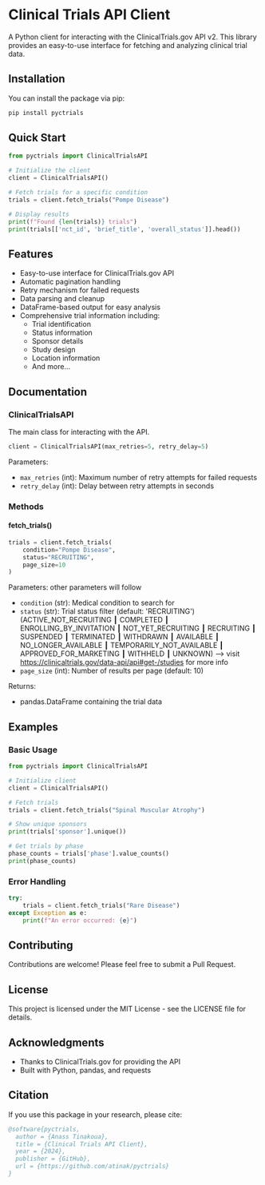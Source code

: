 # Clinical Trials API Client

A Python client for interacting with the ClinicalTrials.gov API v2. This library provides an easy-to-use interface for fetching and analyzing clinical trial data.

## Installation

You can install the package via pip:

```bash
pip install pyctrials
```

## Quick Start

```python
from pyctrials import ClinicalTrialsAPI

# Initialize the client
client = ClinicalTrialsAPI()

# Fetch trials for a specific condition
trials = client.fetch_trials("Pompe Disease")

# Display results
print(f"Found {len(trials)} trials")
print(trials[['nct_id', 'brief_title', 'overall_status']].head())
```

## Features

- Easy-to-use interface for ClinicalTrials.gov API
- Automatic pagination handling
- Retry mechanism for failed requests
- Data parsing and cleanup
- DataFrame-based output for easy analysis
- Comprehensive trial information including:
  - Trial identification
  - Status information
  - Sponsor details
  - Study design
  - Location information
  - And more...

## Documentation

### ClinicalTrialsAPI

The main class for interacting with the API.

```python
client = ClinicalTrialsAPI(max_retries=5, retry_delay=5)
```

Parameters:
- `max_retries` (int): Maximum number of retry attempts for failed requests
- `retry_delay` (int): Delay between retry attempts in seconds

### Methods

#### fetch_trials()

```python
trials = client.fetch_trials(
    condition="Pompe Disease",
    status="RECRUITING",
    page_size=10
)
```

Parameters: other parameters will follow
- `condition` (str): Medical condition to search for
- `status` (str): Trial status filter (default: 'RECRUITING') (ACTIVE_NOT_RECRUITING ┃ COMPLETED ┃ ENROLLING_BY_INVITATION ┃ NOT_YET_RECRUITING ┃ RECRUITING ┃ SUSPENDED ┃ TERMINATED ┃ WITHDRAWN ┃ AVAILABLE ┃ NO_LONGER_AVAILABLE ┃ TEMPORARILY_NOT_AVAILABLE ┃ APPROVED_FOR_MARKETING ┃ WITHHELD ┃ UNKNOWN) --> visit https://clinicaltrials.gov/data-api/api#get-/studies for more info
- `page_size` (int): Number of results per page (default: 10)

Returns:
- pandas.DataFrame containing the trial data

## Examples

### Basic Usage

```python
from pyctrials import ClinicalTrialsAPI

# Initialize client
client = ClinicalTrialsAPI()

# Fetch trials
trials = client.fetch_trials("Spinal Muscular Atrophy")

# Show unique sponsors
print(trials['sponsor'].unique())

# Get trials by phase
phase_counts = trials['phase'].value_counts()
print(phase_counts)
```

### Error Handling

```python
try:
    trials = client.fetch_trials("Rare Disease")
except Exception as e:
    print(f"An error occurred: {e}")
```

## Contributing

Contributions are welcome! Please feel free to submit a Pull Request.

## License

This project is licensed under the MIT License - see the LICENSE file for details.

## Acknowledgments

- Thanks to ClinicalTrials.gov for providing the API
- Built with Python, pandas, and requests

## Citation

If you use this package in your research, please cite:

```bibtex
@software{pyctrials,
  author = {Anass Tinakoua},
  title = {Clinical Trials API Client},
  year = {2024},
  publisher = {GitHub},
  url = {https://github.com/atinak/pyctrials}
}
```